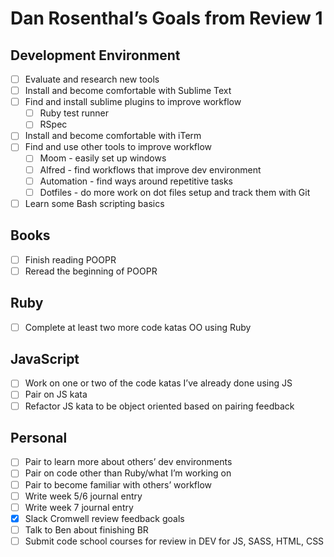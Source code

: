 
# Dan Rosenthal’s Goals from Review 1
## Development Environment
- [ ] Evaluate and research new tools
- [ ] Install and become comfortable with Sublime Text
- [ ] Find and install sublime plugins to improve workflow
	- [ ] Ruby test runner
	- [ ] RSpec
- [ ] Install and become comfortable with iTerm
- [ ] Find and use other tools to improve workflow
	- [ ] Moom - easily set up windows
	- [ ] Alfred - find workflows that improve dev environment
	- [ ] Automation - find ways around repetitive tasks
	- [ ] Dotfiles - do more work on dot files setup and track them with Git
- [ ] Learn some Bash scripting basics

## Books
- [ ] Finish reading POOPR
- [ ] Reread the beginning of POOPR

## Ruby
- [ ] Complete at least two more code katas OO using Ruby

## JavaScript
- [ ] Work on one or two of the code katas I’ve already done using JS
- [ ] Pair on JS kata
- [ ] Refactor JS kata to be object oriented based on pairing feedback

## Personal
- [ ] Pair to learn more about others’ dev environments
- [ ] Pair on code other than Ruby/what I’m working on
- [ ] Pair to become familiar with others’ workflow
- [ ] Write week 5/6 journal entry
- [ ] Write week 7 journal entry
- [x] Slack Cromwell review feedback goals
- [ ] Talk to Ben about finishing BR
- [ ] Submit code school courses for review in DEV for JS, SASS, HTML, CSS 
